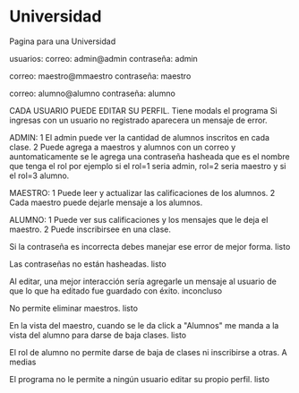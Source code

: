 # Universidad
Pagina para una Universidad

usuarios:
correo:
admin@admin
contraseña:
admin

correo:
maestro@mmaestro
contraseña:
maestro

correo:
alumno@alumno
contraseña:
alumno



CADA USUARIO PUEDE EDITAR SU PERFIL.
Tiene modals el programa
Si ingresas con un usuario no registrado aparecera un mensaje de error.

ADMIN:
1 El admin puede ver la cantidad de alumnos inscritos en cada clase.
2 Puede agrega a maestros y alumnos con un correo y auntomaticamente
se le agrega una contraseña hasheada que es el nombre que tenga el rol
por ejemplo si el rol=1 seria admin, rol=2 seria maestro y si el rol=3  alumno.

MAESTRO: 
1 Puede leer y actualizar las calificaciones de los alumnos. 
2 Cada maestro puede dejarle mensaje a los alumnos.

ALUMNO:
1 Puede ver sus calificaciones y los mensajes que le deja el maestro.
2 Puede inscribirsee en una clase.


Si la contraseña es incorrecta debes manejar ese error de mejor forma. 
listo

Las contraseñas no están hasheadas. 
listo

Al editar, una mejor interacción sería agregarle un mensaje al usuario de que lo que ha editado fue guardado con éxito. 
inconcluso

No permite eliminar maestros. 
listo

En la vista del maestro, cuando se le da click a "Alumnos" me manda a la vista del alumno para darse de baja clases. 
listo

El rol de alumno no permite darse de baja de clases ni inscribirse a otras. 
A medias

El programa no le permite a ningún usuario editar su propio perfil. 
listo



